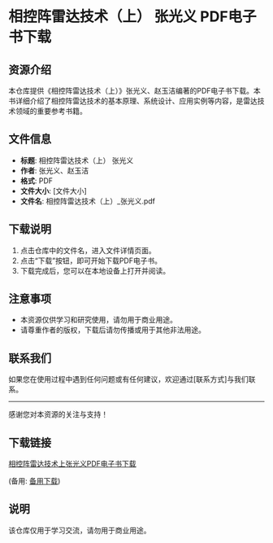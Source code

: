 # 相控阵雷达技术（上） 张光义 PDF电子书下载

## 资源介绍

本仓库提供《相控阵雷达技术（上）》张光义、赵玉洁编著的PDF电子书下载。本书详细介绍了相控阵雷达技术的基本原理、系统设计、应用实例等内容，是雷达技术领域的重要参考书籍。

## 文件信息

- **标题**: 相控阵雷达技术（上） 张光义
- **作者**: 张光义、赵玉洁
- **格式**: PDF
- **文件大小**: [文件大小]
- **文件名**: 相控阵雷达技术（上）_张光义.pdf

## 下载说明

1. 点击仓库中的文件名，进入文件详情页面。
2. 点击“下载”按钮，即可开始下载PDF电子书。
3. 下载完成后，您可以在本地设备上打开并阅读。

## 注意事项

- 本资源仅供学习和研究使用，请勿用于商业用途。
- 请尊重作者的版权，下载后请勿传播或用于其他非法用途。

## 联系我们

如果您在使用过程中遇到任何问题或有任何建议，欢迎通过[联系方式]与我们联系。

---

感谢您对本资源的关注与支持！

## 下载链接
[相控阵雷达技术上张光义PDF电子书下载](https://pan.quark.cn/s/3cd61c467385) 

(备用: [备用下载](https://pan.baidu.com/s/1OSHpaP4CPVM8jSJCfi_Wbw?pwd=1234))

## 说明

该仓库仅用于学习交流，请勿用于商业用途。
